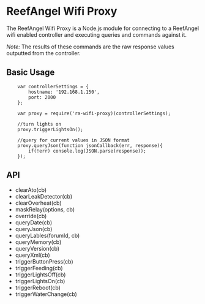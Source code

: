 # ReefAngel Wifi Proxy

The ReefAngel Wifi Proxy is a Node.js module for connecting to a ReefAngel wifi enabled controller and executing 
queries and commands against it. 
 
*Note:* The results of these commands are the raw response values outputted from the controller.

## Basic Usage
    
		var controllerSettings = {
			hostname: '192.168.1.150',
			port: 2000
		};
		
		var proxy = require('ra-wifi-proxy)(controllerSettings);
		
		//turn lights on
		proxy.triggerLightsOn();
		
		//query for current values in JSON format
		proxy.queryJson(function jsonCallback(err, response){
			if(!err) console.log(JSON.parse(response));
		});

## API
+ clearAto(cb)
+ clearLeakDetector(cb)
+ clearOverheat(cb)
+ maskRelay(options, cb)
+ override(cb)
+ queryDate(cb)
+ queryJson(cb)
+ queryLables(forumId, cb)
+ queryMemory(cb)
+ queryVersion(cb)
+ queryXml(cb)
+ triggerButtonPress(cb)
+ triggerFeeding(cb)
+ triggerLightsOff(cb)
+ triggerLightsOn(cb)
+ triggerReboot(cb)
+ triggerWaterChange(cb)
